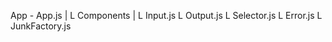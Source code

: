 App - App.js
 |
 L Components
 		|
 		L Input.js
 		L Output.js
 		L Selector.js
 		L Error.js
 		L JunkFactory.js		
	
